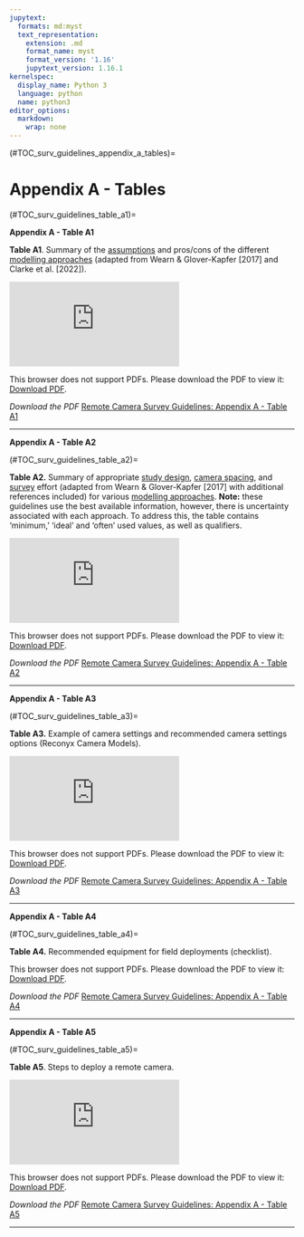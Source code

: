 ```yaml
---
jupytext:
  formats: md:myst
  text_representation:
    extension: .md
    format_name: myst
    format_version: '1.16'
    jupytext_version: 1.16.1
kernelspec:
  display_name: Python 3
  language: python
  name: python3
editor_options: 
  markdown: 
    wrap: none
---
```

(#TOC_surv_guidelines_appendix_a_tables)=
# Appendix A - Tables

(#TOC_surv_guidelines_table_a1)=

**Appendix A - Table A1**

**Table A1**. Summary of the [assumptions](/3_glossary/3_Glossary.md#mods_modelling_assumption) and pros/cons of the different [modelling approaches](/3_glossary/3_Glossary.md#mods_modelling_approach) (adapted from Wearn & Glover-Kapfer [2017] and Clarke et al. [2022]).

<object data="https://ab-rcsc.github.io/RCSC-WildCAM_Remote-Camera-Survey-Guidelines-and-Metadata-Standards/_downloads/9260ab32f7934479532c1b56a4090f47/Surv_Guidelines_AppendixA-Table-A1_v2.pdf" type="application/pdf" width="1120px" height="880px">
    <embed src="https://ab-rcsc.github.io/RCSC-WildCAM_Remote-Camera-Survey-Guidelines-and-Metadata-Standards/_downloads/9260ab32f7934479532c1b56a4090f47/Surv_Guidelines_AppendixA-Table-A1_v2.pdf">
        <p>This browser does not support PDFs. Please download the PDF to view it: <a href="https://ab-rcsc.github.io/RCSC-WildCAM_Remote-Camera-Survey-Guidelines-and-Metadata-Standards/_downloads/9260ab32f7934479532c1b56a4090f47/Surv_Guidelines_AppendixA-Table-A1_v2.pdf">Download PDF</a>.</p>
    </embed>
</object>  

*Download the PDF*
[Remote Camera Survey Guidelines: Appendix A - Table A1](../0_tables/Surv_Guidelines_AppendixA-Table-A1_v2.pdf)

***  

**Appendix A - Table A2**

(#TOC_surv_guidelines_table_a2)=

**Table A2.** Summary of appropriate [study design](/3_glossary/3_Glossary.md#survey), [camera spacing](/3_glossary/3_Glossary.md#camera_spacing), and [survey](/3_glossary/3_Glossary.md#survey) effort (adapted from Wearn & Glover-Kapfer [2017] with additional references included) for various [modelling approaches](/3_glossary/3_Glossary.md#mods_modelling_approach). **Note:** these guidelines use the best available information, however, there is uncertainty associated with each approach. To address this, the table contains ‘minimum,’ ‘ideal’ and ‘often’ used values, as well as qualifiers.

<object data="https://ab-rcsc.github.io/RCSC-WildCAM_Remote-Camera-Survey-Guidelines-and-Metadata-Standards/_downloads/a2c4924f22f971faa27c706b8bb6dd0a/Surv_Guidelines_AppendixA-Table-A2_v2.pdf" type="application/pdf" width="1120px" height="880px">
    <embed src="https://ab-rcsc.github.io/RCSC-WildCAM_Remote-Camera-Survey-Guidelines-and-Metadata-Standards/_downloads/a2c4924f22f971faa27c706b8bb6dd0a/Surv_Guidelines_AppendixA-Table-A2_v2.pdf">
        <p>This browser does not support PDFs. Please download the PDF to view it: <a href="https://ab-rcsc.github.io/RCSC-WildCAM_Remote-Camera-Survey-Guidelines-and-Metadata-Standards/_downloads/a2c4924f22f971faa27c706b8bb6dd0a/Surv_Guidelines_AppendixA-Table-A2_v2.pdf">Download PDF</a>.</p>
    </embed>
</object>  


*Download the PDF*
[Remote Camera Survey Guidelines: Appendix A - Table A2](../0_tables/Surv_Guidelines_AppendixA-Table-A2_v2.pdf)

***  

**Appendix A - Table A3**

(#TOC_surv_guidelines_table_a3)=

**Table A3.** Example of camera settings and recommended camera settings options (Reconyx Camera Models).

<object data="https://ab-rcsc.github.io/RCSC-WildCAM_Remote-Camera-Survey-Guidelines-and-Metadata-Standards/_downloads/a45eb5c964e5784dacc3b8b228a5c7dd/Surv_Guidelines_AppendixA-Table-A3_v2.pdf" type="application/pdf" width="1120px" height="880px">
    <embed src="https://ab-rcsc.github.io/RCSC-WildCAM_Remote-Camera-Survey-Guidelines-and-Metadata-Standards/_downloads/a45eb5c964e5784dacc3b8b228a5c7dd/Surv_Guidelines_AppendixA-Table-A3_v2.pdf">
        <p>This browser does not support PDFs. Please download the PDF to view it: <a href="https://ab-rcsc.github.io/RCSC-WildCAM_Remote-Camera-Survey-Guidelines-and-Metadata-Standards/_downloads/a45eb5c964e5784dacc3b8b228a5c7dd/Surv_Guidelines_AppendixA-Table-A3_v2.pdf">Download PDF</a>.</p>
    </embed>
</object>  


*Download the PDF*
[Remote Camera Survey Guidelines: Appendix A - Table A3](../0_tables/Surv_Guidelines_AppendixA-Table-A3_v2.pdf)

***  

**Appendix A - Table A4**

(#TOC_surv_guidelines_table_a4)=

**Table A4.** Recommended equipment for field deployments (checklist).

<object data="https://ab-rcsc.github.io/RCSC-WildCAM_Remote-Camera-Survey-Guidelines-and-Metadata-Standards/_downloads/834ef4a91b66ea8b1eaf33e9f08893f5/Surv_Guidelines_AppendixA-Table-A4_v2.pdf" type="application/pdf" width="880px" height="1120px">
    <src="https://ab-rcsc.github.io/RCSC-WildCAM_Remote-Camera-Survey-Guidelines-and-Metadata-Standards/_downloads/834ef4a91b66ea8b1eaf33e9f08893f5/Surv_Guidelines_AppendixA-Table-A4_v2.pdf">
        <p>This browser does not support PDFs. Please download the PDF to view it: <a href="https://ab-rcsc.github.io/RCSC-WildCAM_Remote-Camera-Survey-Guidelines-and-Metadata-Standards/_downloads/834ef4a91b66ea8b1eaf33e9f08893f5/Surv_Guidelines_AppendixA-Table-A4_v2.pdf">Download PDF</a>.</p>
    </embed>
</object>  

*Download the PDF*
[Remote Camera Survey Guidelines: Appendix A - Table A4](../0_tables/Surv_Guidelines_AppendixA-Table-A4_v2.pdf)

***  

**Appendix A - Table A5**

(#TOC_surv_guidelines_table_a5)=

**Table A5**. Steps to deploy a remote camera.

<object data="https://ab-rcsc.github.io/RCSC-WildCAM_Remote-Camera-Survey-Guidelines-and-Metadata-Standards/_downloads/35f345ae414b65d5a5222542023d77e0/Surv_Guidelines_AppendixA-Table-A5_v2.pdf" type="application/pdf" width="880px" height="1120px">
    <embed src="https://ab-rcsc.github.io/RCSC-WildCAM_Remote-Camera-Survey-Guidelines-and-Metadata-Standards/_downloads/35f345ae414b65d5a5222542023d77e0/Surv_Guidelines_AppendixA-Table-A5_v2.pdf">
        <p>This browser does not support PDFs. Please download the PDF to view it: <a href="https://ab-rcsc.github.io/RCSC-WildCAM_Remote-Camera-Survey-Guidelines-and-Metadata-Standards/_downloads/35f345ae414b65d5a5222542023d77e0/Surv_Guidelines_AppendixA-Table-A5_v2.pdf">Download PDF</a>.</p>
    </embed>
</object>  


*Download the PDF*
[Remote Camera Survey Guidelines: Appendix A - Table A5](../0_tables/Surv_Guidelines_AppendixA-Table-A5_v2.pdf)

***